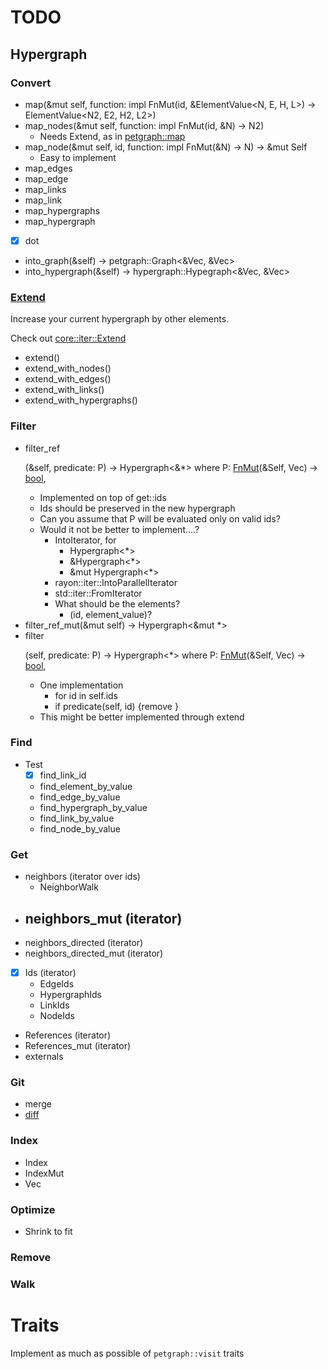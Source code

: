 # TODO

## Hypergraph

### Convert

- map(&mut self, function: impl FnMut(id, &ElementValue<N, E, H, L>) -> ElementValue<N2, E2, H2, L2>)
- map_nodes(&mut self, function: impl FnMut(id, &N) -> N2)
  - Needs Extend, as in [petgraph::map](https://docs.rs/petgraph/0.6.0/petgraph/graph/struct.Graph.html#method.map)
- map_node(&mut self, id, function: impl FnMut(&N) -> N) -> &mut Self
  - Easy to implement
- map_edges
- map_edge
- map_links
- map_link
- map_hypergraphs
- map_hypergraph
- [x] dot
- into_graph(&self) -> petgraph::Graph<&Vec<usize>, &Vec<usize>>
- into_hypergraph(&self) -> hypergraph::Hypegraph<&Vec<usize>, &Vec<usize>>

### [Extend](https://doc.rust-lang.org/nightly/core/iter/trait.Extend.html)

Increase your current hypergraph by other elements. 

Check out [core::iter::Extend](https://doc.rust-lang.org/core/iter/trait.Extend.html)

- extend()
- extend_with_nodes()
- extend_with_edges()
- extend_with_links()
- extend_with_hypergraphs()

### Filter

- filter_ref<P>(&self, predicate: P) -> Hypergraph<&*> 
  where 
  P: [FnMut](https://doc.rust-lang.org/std/ops/trait.FnMut.html)(&Self, Vec<usize>) -> [bool](https://doc.rust-lang.org/std/primitive.bool.html),
  - Implemented on top of get::ids
  - Ids should be preserved in the new hypergraph
  - Can you assume that P will be evaluated only on valid ids?
  - Would it not be better to implement....?
    - IntoIterator, for
      - Hypergraph<*>
      - &Hypergraph<*>
      - &mut Hypergraph<*>
    -  rayon::iter::IntoParallelIterator
    - std::iter::FromIterator
    - What should be the elements?
      - (id, element_value)?
- filter_ref_mut(&mut self) -> Hypergraph<&mut *>
- filter<P>(self, predicate: P) -> Hypergraph<*> 
  where 
  P: [FnMut](https://doc.rust-lang.org/std/ops/trait.FnMut.html)(&Self, Vec<usize>) -> [bool](https://doc.rust-lang.org/std/primitive.bool.html), 
  - One implementation
    - for id in self.ids
    - if predicate(self, id) {remove } 
  - This might be better implemented through extend

### Find

- Test
  - [x] find_link_id
  - find_element_by_value
  - find_edge_by_value
  - find_hypergraph_by_value
  - find_link_by_value
  - find_node_by_value

### Get

- neighbors (iterator over ids)
  - NeighborWalk
- neighbors_mut (iterator)
  - 
- neighbors_directed (iterator)
- neighbors_directed_mut (iterator)
- [x] Ids (iterator)
  - EdgeIds
  - HypergraphIds
  - LinkIds
  - NodeIds
- References (iterator)
- References_mut (iterator)
- externals

### Git

- merge
- [diff](https://github.com/petgraph/petgraph/issues/320)

### Index

- Index
- IndexMut
- Vec<usize>

### Optimize

- Shrink to fit

### Remove

### Walk

# Traits

Implement as much as possible of `petgraph::visit` traits

